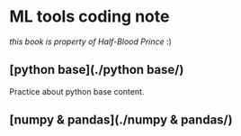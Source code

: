 # ML tools coding note

*this book is property of Half-Blood Prince* :)

## [python base](./python base/)

Practice about python base content.

## [numpy & pandas](./numpy & pandas/)

